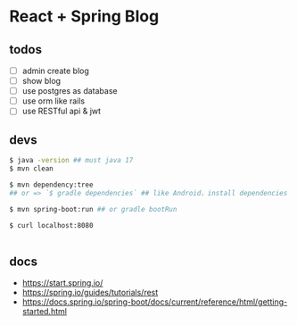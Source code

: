 # React + Spring Blog 

## todos

- [ ] admin create blog
- [ ] show blog
- [ ] use postgres as database
- [ ] use orm like rails
- [ ] use RESTful api & jwt 
 
## devs

```bash
$ java -version ## must java 17
$ mvn clean

$ mvn dependency:tree
## or => `$ gradle dependencies` ## like Android，install dependencies

$ mvn spring-boot:run ## or gradle bootRun

$ curl localhost:8080
 
```

## docs
* https://start.spring.io/ 
* https://spring.io/guides/tutorials/rest
* https://docs.spring.io/spring-boot/docs/current/reference/html/getting-started.html

